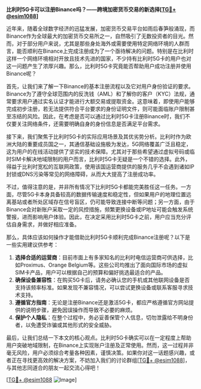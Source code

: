 **比利时5G卡可以注册Binance吗？——跨境加密货币交易的新选择[[TG💪+ @esim1088](https://t.me/s/esim1088)]**

近年来，随着全球数字经济的迅猛发展，加密货币交易平台如雨后春笋般涌现，而Binance作为全球最大的加密货币交易所之一，自然吸引了无数投资者的目光。然而，对于部分用户来说，尤其是那些身处海外或需要使用特定网络环境的人群而言，能否顺利在Binance上完成注册成为了一个亟待解决的问题。特别是在比利时这样一个网络环境相对开放且技术先进的国家，不少持有比利时5G卡的用户也对这一问题产生了浓厚兴趣。那么，比利时5G卡究竟能否帮助用户成功注册并使用Binance呢？

首先，让我们来了解一下Binance的基本注册流程以及它对用户身份验证的要求。Binance为了遵守全球范围内的反洗钱（AML）和了解你的客户（KYC）法规，通常要求用户通过实名认证才能进行大额交易或提取资金。这意味着，即使用户能够完成初步注册，若无法提供符合平台要求的身份证明文件，则可能面临账户限制甚至冻结的风险。因此，在考虑是否可以通过比利时5G卡注册Binance时，我们不仅要关注网络条件，还需要明确自身的身份信息是否满足平台需求。

接下来，我们聚焦于比利时5G卡的实际应用场景及其优劣势分析。比利时作为欧洲大陆的重要成员国之一，其通信基础设施极为发达，5G网络覆盖广泛且稳定，这为用户的在线活动提供了坚实的技术保障。尤其对于那些希望通过虚拟号码或临时SIM卡解决地域限制的用户而言，比利时5G卡无疑是一个不错的选择。此外，得益于比利时宽松的互联网政策，使用该国运营商提供的服务几乎不会遇到诸如IP封锁或DNS污染等常见的网络障碍，从而大大提高了注册成功率。

不过，值得注意的是，并非所有情况下比利时5G卡都能完美胜任这一任务。一方面，尽管5G卡本身具备较高的数据传输速度和稳定性，但如果用户的地理位置远离基站或者所处区域存在信号盲区，仍可能导致连接中断等问题；另一方面，由于Binance会对新账户采取一定的风控措施，频繁更换设备或IP地址可能会触发系统警报，进而影响用户体验。因此，在决定采用比利时5G卡之前，用户应当充分评估自身需求，并做好相应准备。

那么，具体应该如何操作才能借助比利时5G卡顺利完成Binance注册呢？以下是一些实用建议供参考：
1. **选择合适的运营商**：目前市面上有多家知名的比利时电信运营商可供选择，比如Proximus、Orange Belgium等。这些公司均推出了面向国际市场的虚拟SIM卡产品，用户可以根据自己的预算和偏好挑选最适合的产品。
2. **确保设备兼容性**：在购买5G卡后，请务必确认您的手机或其他联网设备是否支持该频率标准。如果发现不兼容情况，可以尝试更换设备或联系客服寻求技术支持。
3. **遵循官方指南**：无论是注册Binance还是激活5G卡，都应严格遵循官方网站提供的说明步骤，避免因误操作而导致不必要的麻烦。
4. **保护个人隐私**：在整个过程中，务必妥善保管个人信息，切勿泄露给不明身份者，以免遭受诈骗或其他形式的安全威胁。

最后，让我们总结一下本文的核心观点。比利时5G卡确实可以在一定程度上帮助用户突破地域限制，在Binance上实现账户注册及正常使用。然而，这一过程并非毫无风险，用户必须综合考量各种因素，谨慎决策。如果你对这一话题感兴趣，或者正在寻找更高效的解决方案，不妨加入我们的讨论群组[[TG💪+ @esim1088](https://t.me/s/esim1088)]，与其他志同道合的朋友一起交流心得吧！

[[TG💪+ @esim1088](https://t.me/s/esim1088) ![Image](https://i.postimg.cc/4NQfJmqS/Snipaste-2025-05-13-00-14-12.png)]